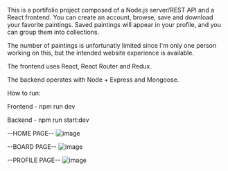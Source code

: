 This is a portifolio project composed of a Node.js server/REST API and a React frontend. 
You can create an account, browse, save and download your favorite paintings. 
Saved paintings will appear in your profile, and you can group them into collections.

The number of paintings is unfortunatly limited since I'm only one person working on this, but the intended website experience is available.

The frontend uses React, React Router and Redux.

The backend operates with Node + Express and Mongoose.

How to run:

  Frontend - npm run dev
	
  Backend - npm run start:dev

--HOME PAGE--
  ![image](https://github.com/poissonfou/Art/assets/102704201/600113df-f101-408b-9c32-9c46c02a6ff9)

--BOARD PAGE--
  ![image](https://github.com/poissonfou/Art/assets/102704201/ba91ddd0-0deb-4a81-ad77-7bb8d4e25138)

  --PROFILE PAGE--
  ![image](https://github.com/poissonfou/Art/assets/102704201/d45f5873-c563-48c2-a779-12311b0c8770)


